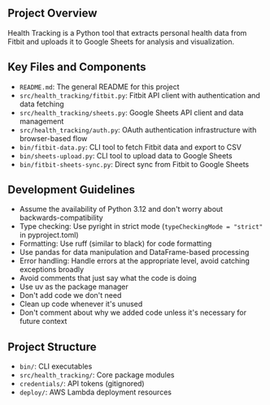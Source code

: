 ## Project Overview
Health Tracking is a Python tool that extracts personal health data from Fitbit and uploads it to Google Sheets for analysis and visualization.

## Key Files and Components
- `README.md`: The general README for this project
- `src/health_tracking/fitbit.py`: Fitbit API client with authentication and data fetching
- `src/health_tracking/sheets.py`: Google Sheets API client and data management
- `src/health_tracking/auth.py`: OAuth authentication infrastructure with browser-based flow
- `bin/fitbit-data.py`: CLI tool to fetch Fitbit data and export to CSV
- `bin/sheets-upload.py`: CLI tool to upload data to Google Sheets
- `bin/fitbit-sheets-sync.py`: Direct sync from Fitbit to Google Sheets

## Development Guidelines
- Assume the availability of Python 3.12 and don't worry about backwards-compatibility
- Type checking: Use pyright in strict mode (`typeCheckingMode = "strict"` in pyproject.toml)
- Formatting: Use ruff (similar to black) for code formatting
- Use pandas for data manipulation and DataFrame-based processing
- Error handling: Handle errors at the appropriate level, avoid catching exceptions broadly
- Avoid comments that just say what the code is doing
- Use uv as the package manager
- Don't add code we don't need
- Clean up code whenever it's unused
- Don't comment about why we added code unless it's necessary for future context

## Project Structure
- `bin/`: CLI executables
- `src/health_tracking/`: Core package modules
- `credentials/`: API tokens (gitignored)
- `deploy/`: AWS Lambda deployment resources